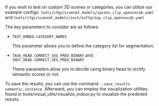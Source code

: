 If you wish to test on custom 3D scenes or categories, you can utilize our example configs: 
 `tools/cfgs/scannet_models/spconv_clip_openvocab.yaml` and `tools/cfgs/scannet_models/inst/softgroup_clip_openvocab.yaml`

The key parameters to consider are as follows:
- `TEXT_EMBED.CATEGORY_NAMES`

    This parameter allows you to define the category list for segmentation.

- `TASK_HEAD.CORRECT_SEG_PRED_BINARY` and `INST_HEAD.CORRECT_SEG_PRED_BINARY`

    These parameters allow you to decide using binary head to rectify semantic scores or not.


To save the results, you can use the command `--save_results semantic,instance`. Afterward, you can employ the visualization utilities found in tools/visual_utils/visualize_indoor.py to visualize the predicted results.

